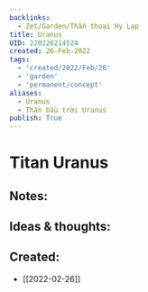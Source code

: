 ```yaml
---
backlinks:
  - Zet/Garden/Thần thoại Hy Lạp
title: Uranus
UID: 220226214524
created: 26-Feb-2022
tags:
  - 'created/2022/Feb/26'
  - 'garden'
  - 'permanent/concept'
aliases:
  - Uranus
  - Thần bầu trời Uranus
publish: True
---
```

# Titan Uranus

## Notes:


## Ideas & thoughts:



## Created:
- [[2022-02-26]]
